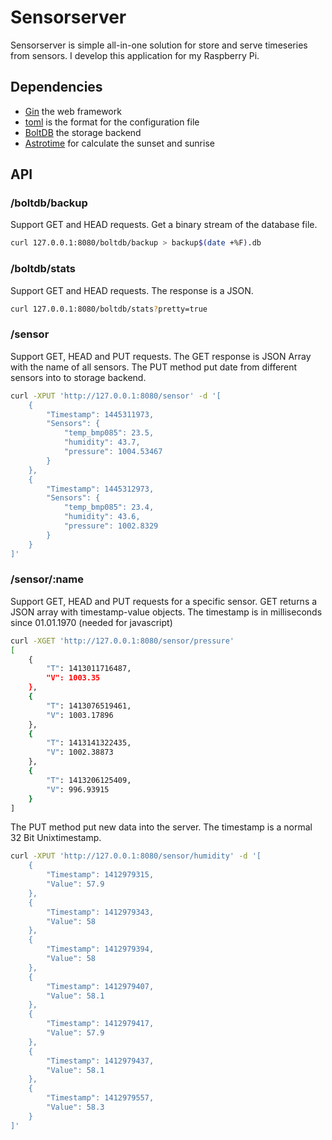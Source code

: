 # Sensorserver

Sensorserver is simple all-in-one solution for store and
serve timeseries from sensors. I develop this application
for my Raspberry Pi.

## Dependencies
* [Gin] the web framework
* [toml] is the format for the configuration file
* [BoltDB] the storage backend
* [Astrotime] for calculate the sunset and sunrise

## API

### /boltdb/backup
Support GET and HEAD requests. Get a binary stream of the database file.
``` sh
curl 127.0.0.1:8080/boltdb/backup > backup$(date +%F).db
```

### /boltdb/stats
Support GET and HEAD requests. The response is a JSON.
``` sh
curl 127.0.0.1:8080/boltdb/stats?pretty=true
```

### /sensor
Support GET, HEAD and PUT requests. The GET response is
JSON Array with the name of all sensors. The PUT method put
date from different sensors into to storage backend.
``` sh
curl -XPUT 'http://127.0.0.1:8080/sensor' -d '[
    {
        "Timestamp": 1445311973,
        "Sensors": {
            "temp_bmp085": 23.5,
            "humidity": 43.7,
            "pressure": 1004.53467
        }
    },
    {
        "Timestamp": 1445312973,
        "Sensors": {
            "temp_bmp085": 23.4,
            "humidity": 43.6,
            "pressure": 1002.8329
        }
    }
]'
```

### /sensor/:name

Support GET, HEAD and PUT requests for a specific sensor.
GET returns a JSON array with timestamp-value objects. The
timestamp is in milliseconds since 01.01.1970 (needed for
javascript)
``` sh
curl -XGET 'http://127.0.0.1:8080/sensor/pressure'
[
    {
        "T": 1413011716487,
        "V": 1003.35
    },
    {
        "T": 1413076519461,
        "V": 1003.17896
    },
    {
        "T": 1413141322435,
        "V": 1002.38873
    },
    {
        "T": 1413206125409,
        "V": 996.93915
    }
]
```

The PUT method put new data into the server. The timestamp
is a normal 32 Bit Unixtimestamp.
``` sh
curl -XPUT 'http://127.0.0.1:8080/sensor/humidity' -d '[
    {
        "Timestamp": 1412979315,
        "Value": 57.9
    },
    {
        "Timestamp": 1412979343,
        "Value": 58
    },
    {
        "Timestamp": 1412979394,
        "Value": 58
    },
    {
        "Timestamp": 1412979407,
        "Value": 58.1
    },
    {
        "Timestamp": 1412979417,
        "Value": 57.9
    },
    {
        "Timestamp": 1412979437,
        "Value": 58.1
    },
    {
        "Timestamp": 1412979557,
        "Value": 58.3
    }
]'
```

[Gin]: https://github.com/gin-gonic/gin/
[toml]: https://github.com/BurntSushi/toml/
[BoltDB]: https://github.com/boltdb/bolt/
[Astrotime]: https://github.com/0rph3us/astrotime/
